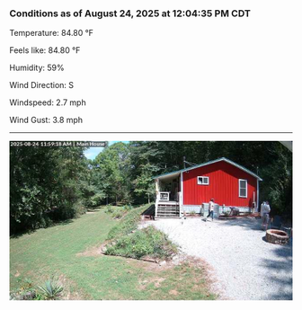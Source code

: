 ### Conditions as of August 24, 2025 at 12:04:35 PM CDT 

Temperature: 84.80 &deg;F

Feels like: 84.80 &deg;F

Humidity: 59%

Wind Direction: S

Windspeed: 2.7 mph

Wind Gust: 3.8 mph

---

<img src="./images/latest.jpeg"/>

